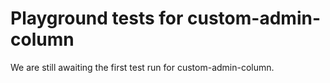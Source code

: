 # Playground tests for custom-admin-column
We are still awaiting the first test run for custom-admin-column.
